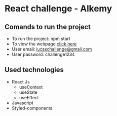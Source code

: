 # **React challenge - Alkemy**

## Comands to run the project
- To run the project: npm start
- To view the webpage [click here](https://alkemy-react-challenge-one.vercel.app/)
- User email: lucaschallenge@gmail.com
- User password: challenge1234

## Used technologies
- React Js
  - useContext
  - useState
  - useEffect
- Javascript
- Styled-components
